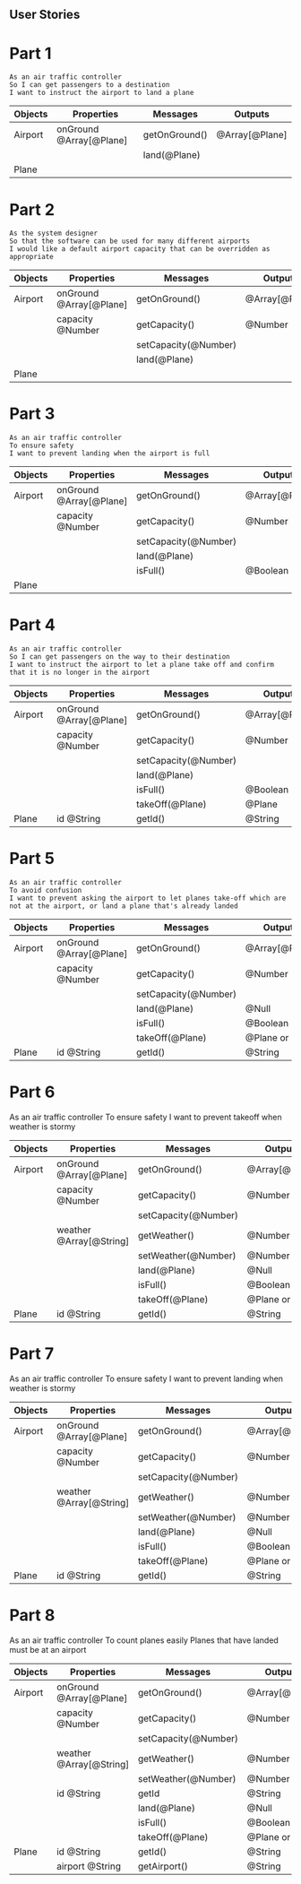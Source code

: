 ## User Stories

# Part 1

```
As an air traffic controller
So I can get passengers to a destination
I want to instruct the airport to land a plane
```

| Objects | Properties              | Messages      | Outputs        |
| ------- | ----------------------- | ------------- | -------------- |
| Airport | onGround @Array[@Plane] | getOnGround() | @Array[@Plane] |
|         |                         | land(@Plane)  |                |
| Plane   |                         |               |                |

# Part 2

```
As the system designer
So that the software can be used for many different airports
I would like a default airport capacity that can be overridden as appropriate
```

| Objects | Properties              | Messages             | Outputs        |
| ------- | ----------------------- | -------------------- | -------------- |
| Airport | onGround @Array[@Plane] | getOnGround()        | @Array[@Plane] |
|         | capacity @Number        | getCapacity()        | @Number        |
|         |                         | setCapacity(@Number) |                |
|         |                         | land(@Plane)         |                |
| Plane   |                         |                      |                |

# Part 3

```
As an air traffic controller
To ensure safety
I want to prevent landing when the airport is full
```

| Objects | Properties              | Messages             | Outputs        |
| ------- | ----------------------- | -------------------- | -------------- |
| Airport | onGround @Array[@Plane] | getOnGround()        | @Array[@Plane] |
|         | capacity @Number        | getCapacity()        | @Number        |
|         |                         | setCapacity(@Number) |                |
|         |                         | land(@Plane)         |                |
|         |                         | isFull()             | @Boolean       |
| Plane   |                         |                      |                |

# Part 4

```
As an air traffic controller
So I can get passengers on the way to their destination
I want to instruct the airport to let a plane take off and confirm that it is no longer in the airport
```

| Objects | Properties              | Messages             | Outputs        |
| ------- | ----------------------- | -------------------- | -------------- |
| Airport | onGround @Array[@Plane] | getOnGround()        | @Array[@Plane] |
|         | capacity @Number        | getCapacity()        | @Number        |
|         |                         | setCapacity(@Number) |                |
|         |                         | land(@Plane)         |                |
|         |                         | isFull()             | @Boolean       |
|         |                         | takeOff(@Plane)      | @Plane         |
| Plane   | id @String              | getId()              | @String        |

# Part 5

```
As an air traffic controller
To avoid confusion
I want to prevent asking the airport to let planes take-off which are not at the airport, or land a plane that's already landed
```

| Objects | Properties              | Messages             | Outputs         |
| ------- | ----------------------- | -------------------- | --------------- |
| Airport | onGround @Array[@Plane] | getOnGround()        | @Array[@Plane]  |
|         | capacity @Number        | getCapacity()        | @Number         |
|         |                         | setCapacity(@Number) |                 |
|         |                         | land(@Plane)         | @Null           |
|         |                         | isFull()             | @Boolean        |
|         |                         | takeOff(@Plane)      | @Plane or @Null |
| Plane   | id @String              | getId()              | @String         |

# Part 6

As an air traffic controller
To ensure safety
I want to prevent takeoff when weather is stormy

| Objects | Properties              | Messages             | Outputs         |
| ------- | ----------------------- | -------------------- | --------------- |
| Airport | onGround @Array[@Plane] | getOnGround()        | @Array[@Plane]  |
|         | capacity @Number        | getCapacity()        | @Number         |
|         |                         | setCapacity(@Number) |                 |
|         | weather @Array[@String] | getWeather()         | @Number         |
|         |                         | setWeather(@Number)  | @Number         |
|         |                         | land(@Plane)         | @Null           |
|         |                         | isFull()             | @Boolean        |
|         |                         | takeOff(@Plane)      | @Plane or @Null |
| Plane   | id @String              | getId()              | @String         |

# Part 7

As an air traffic controller
To ensure safety
I want to prevent landing when weather is stormy

| Objects | Properties              | Messages             | Outputs         |
| ------- | ----------------------- | -------------------- | --------------- |
| Airport | onGround @Array[@Plane] | getOnGround()        | @Array[@Plane]  |
|         | capacity @Number        | getCapacity()        | @Number         |
|         |                         | setCapacity(@Number) |                 |
|         | weather @Array[@String] | getWeather()         | @Number         |
|         |                         | setWeather(@Number)  | @Number         |
|         |                         | land(@Plane)         | @Null           |
|         |                         | isFull()             | @Boolean        |
|         |                         | takeOff(@Plane)      | @Plane or @Null |
| Plane   | id @String              | getId()              | @String         |


# Part 8

As an air traffic controller
To count planes easily
Planes that have landed must be at an airport

| Objects | Properties              | Messages             | Outputs         |
| ------- | ----------------------- | -------------------- | --------------- |
| Airport | onGround @Array[@Plane] | getOnGround()        | @Array[@Plane]  |
|         | capacity @Number        | getCapacity()        | @Number         |
|         |                         | setCapacity(@Number) |                 |
|         | weather @Array[@String] | getWeather()         | @Number         |
|         |                         | setWeather(@Number)  | @Number         |
|         | id @String              | getId                | @String         |
|         |                         | land(@Plane)         | @Null           |
|         |                         | isFull()             | @Boolean        |
|         |                         | takeOff(@Plane)      | @Plane or @Null |
| Plane   | id @String              | getId()              | @String         |
|         | airport @String         | getAirport()         | @String         |
